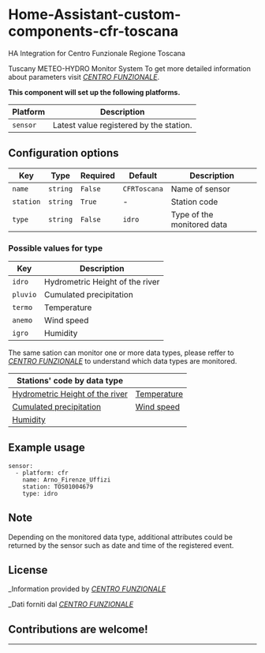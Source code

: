 # Home-Assistant-custom-components-cfr-toscana
HA Integration for Centro Funzionale Regione Toscana

Tuscany METEO-HYDRO Monitor System
To get more detailed information about parameters visit [*CENTRO FUNZIONALE*](http://www.cfr.toscana.it/).

**This component will set up the following platforms.**

Platform | Description
-- | --
`sensor` | Latest value registered by the station.


## Configuration options

| Key | Type | Required | Default | Description |
| --- | --- | --- | --- | --- |
| `name` | `string` | `False` | `CFRToscana` | Name of sensor |
| `station` | `string` | `True` | - | Station code |
| `type` | `string` | `False` | `idro` | Type of the monitored data |

### Possible values for type

| Key | Description |
| --- | --- | 
| `idro` | Hydrometric Height of the river |
| `pluvio` | Cumulated precipitation |
| `termo` | Temperature |
| `anemo` | Wind speed |
| `igro` | Humidity |

The same sation can monitor one or more data types, please reffer to [*CENTRO FUNZIONALE*](http://www.cfr.toscana.it/) to understand which data types are monitored.
<br>

| Stations' code by data type | |
| --- | --- |
| [Hydrometric Height of the river](http://www.cfr.toscana.it/monitoraggio/stazioni.php?type=idro) | [Temperature](http://www.cfr.toscana.it/monitoraggio/stazioni.php?type=termo) |
| [Cumulated precipitation](http://www.cfr.toscana.it/monitoraggio/stazioni.php?type=pluvio) | [Wind speed](http://www.cfr.toscana.it/monitoraggio/stazioni.php?type=anemo) |
| [Humidity](http://www.cfr.toscana.it/monitoraggio/stazioni.php?type=igro) | |

## Example usage

```
sensor:
  - platform: cfr
    name: Arno_Firenze_Uffizi
    station: TOS01004679
    type: idro
```

## Note

Depending on the monitored data type, additional attributes could be returned by the sensor such as date and time of the registered event.<br>


## License

_Information provided by [*CENTRO FUNZIONALE*](http://www.cfr.toscana.it/)

_Dati forniti dal [*CENTRO FUNZIONALE*](http://www.cfr.toscana.it/)


## Contributions are welcome!

***

[hacs]: https://github.com/custom-components/hacs
[hacsbadge]: https://img.shields.io/badge/HACS-Default-orange.svg
